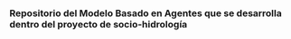 ### Repositorio del Modelo Basado en Agentes que se desarrolla dentro del proyecto de socio-hidrología

